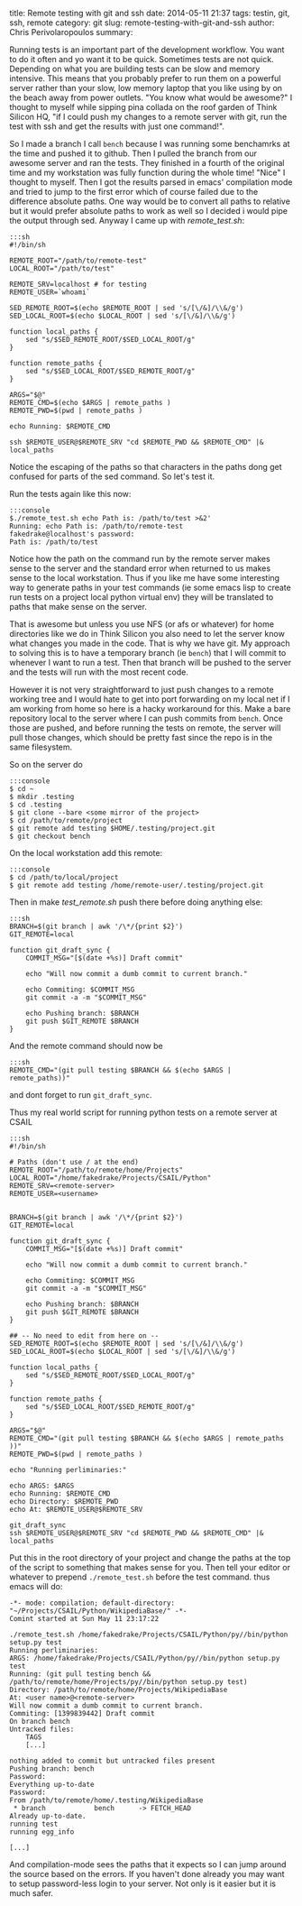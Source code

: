 title: Remote testing with git and ssh
date: 2014-05-11 21:37
tags: testin, git, ssh, remote
category: git
slug: remote-testing-with-git-and-ssh
author: Chris Perivolaropoulos
summary:

Running tests is an important part of the development workflow. You
want to do it often and yo want it to be quick. Sometimes tests are
not quick. Depending on what you are building tests can be slow and
memory intensive. This means that you probably prefer to run them on a
powerful server rather than your slow, low memory laptop that you like
using by on the beach away from power outlets. "You know what would be
awesome?" I thought to myself while sipping pina collada on the roof
garden of Think Silicon HQ, "if I could push my changes to a remote
server with git, run the test with ssh and get the results with just
one command!".

So I made a branch I call `bench` because I was running some
benchamrks at the time and pushed it to github. Then I pulled the
branch from our awesome server and ran the tests. They finished in a
fourth of the original time and my workstation was fully function
during the whole time! "Nice" I thought to myself. Then I got the
results parsed in emacs' compilation mode and tried to jump to the
first error which of course failed due to the difference absolute
paths. One way would be to convert all paths to relative but it would
prefer absolute paths to work as well so I decided i would pipe the
output through sed. Anyway I came up with *remote_test.sh*:

	:::sh
	#!/bin/sh

	REMOTE_ROOT="/path/to/remote-test"
	LOCAL_ROOT="/path/to/test"

	REMOTE_SRV=localhost # for testing
	REMOTE_USER=`whoami`

	SED_REMOTE_ROOT=$(echo $REMOTE_ROOT | sed 's/[\/&]/\\&/g')
	SED_LOCAL_ROOT=$(echo $LOCAL_ROOT | sed 's/[\/&]/\\&/g')

	function local_paths {
		sed "s/$SED_REMOTE_ROOT/$SED_LOCAL_ROOT/g"
	}

	function remote_paths {
		sed "s/$SED_LOCAL_ROOT/$SED_REMOTE_ROOT/g"
	}

	ARGS="$@"
	REMOTE_CMD=$(echo $ARGS | remote_paths )
	REMOTE_PWD=$(pwd | remote_paths )

	echo Running: $REMOTE_CMD

	ssh $REMOTE_USER@$REMOTE_SRV "cd $REMOTE_PWD && $REMOTE_CMD" |& local_paths


Notice the escaping of the paths so that characters in the paths dong
get confused for parts of the sed command. So let's test it.

Run the tests again like this now:

	:::console
	$./remote_test.sh echo Path is: /path/to/test >&2'
	Running: echo Path is: /path/to/remote-test
	fakedrake@localhost's password:
	Path is: /path/to/test

Notice how the path on the command run by the remote server makes
sense to the server and the standard error when returned to us makes
sense to the local workstation. Thus if you like me have some
interesting way to generate paths in your test commands (ie some emacs
lisp to create run tests on a project local python virtual env) they
will be translated to paths that make sense on the server.

That is awesome but unless you use NFS (or afs or whatever) for home
directories like we do in Think Silicon you also need to let the
server know what changes you made in the code. That is why we have
git. My approach to solving this is to have a temporary branch (ie
`bench`) that I will commit to whenever I want to run a test. Then
that branch will be pushed to the server and the tests will run with
the most recent code.

However it is not very straightforward to just push changes to a
remote working tree and I would hate to get into port forwarding on my
local net if I am working from home so here is a hacky workaround for
this. Make a bare repository local to the server where I can push
commits from `bench`. Once those are pushed, and before running the
tests on remote, the server will pull those changes, which should be
pretty fast since the repo is in the same filesystem.

So on the server do

	:::console
	$ cd ~
	$ mkdir .testing
	$ cd .testing
	$ git clone --bare <some mirror of the project>
	$ cd /path/to/remote/project
	$ git remote add testing $HOME/.testing/project.git
	$ git checkout bench

On the local workstation add this remote:

	:::console
	$ cd /path/to/local/project
	$ git remote add testing /home/remote-user/.testing/project.git

Then in make *test_remote.sh* push there before doing anything else:

	:::sh
	BRANCH=$(git branch | awk '/\*/{print $2}')
	GIT_REMOTE=local

	function git_draft_sync {
		COMMIT_MSG="[$(date +%s)] Draft commit"

		echo "Will now commit a dumb commit to current branch."

		echo Commiting: $COMMIT_MSG
		git commit -a -m "$COMMIT_MSG"

		echo Pushing branch: $BRANCH
		git push $GIT_REMOTE $BRANCH
	}

And the remote command should now be

	:::sh
	REMOTE_CMD="(git pull testing $BRANCH && $(echo $ARGS | remote_paths))"

and dont forget to run `git_draft_sync`.

Thus my real world script for running python tests on a remote server
at CSAIL

	:::sh
	#!/bin/sh

	# Paths (don't use / at the end)
	REMOTE_ROOT="/path/to/remote/home/Projects"
	LOCAL_ROOT="/home/fakedrake/Projects/CSAIL/Python"
	REMOTE_SRV=<remote-server>
	REMOTE_USER=<username>


	BRANCH=$(git branch | awk '/\*/{print $2}')
	GIT_REMOTE=local

	function git_draft_sync {
		COMMIT_MSG="[$(date +%s)] Draft commit"

		echo "Will now commit a dumb commit to current branch."

		echo Commiting: $COMMIT_MSG
		git commit -a -m "$COMMIT_MSG"

		echo Pushing branch: $BRANCH
		git push $GIT_REMOTE $BRANCH
	}

	## -- No need to edit from here on --
	SED_REMOTE_ROOT=$(echo $REMOTE_ROOT | sed 's/[\/&]/\\&/g')
	SED_LOCAL_ROOT=$(echo $LOCAL_ROOT | sed 's/[\/&]/\\&/g')

	function local_paths {
		sed "s/$SED_REMOTE_ROOT/$SED_LOCAL_ROOT/g"
	}

	function remote_paths {
		sed "s/$SED_LOCAL_ROOT/$SED_REMOTE_ROOT/g"
	}

	ARGS="$@"
	REMOTE_CMD="(git pull testing $BRANCH && $(echo $ARGS | remote_paths ))"
	REMOTE_PWD=$(pwd | remote_paths )

	echo "Running perliminaries:"

	echo ARGS: $ARGS
	echo Running: $REMOTE_CMD
	echo Directory: $REMOTE_PWD
	echo At: $REMOTE_USER@$REMOTE_SRV

	git_draft_sync
	ssh $REMOTE_USER@$REMOTE_SRV "cd $REMOTE_PWD && $REMOTE_CMD" |& local_paths

Put this in the root directory of your project and change the paths at
the top of the script to something that makes sense for you. Then tell
your editor or whatever to prepend `./remote_test.sh` before the test
command. thus emacs will do:

	-*- mode: compilation; default-directory: "~/Projects/CSAIL/Python/WikipediaBase/" -*-
	Comint started at Sun May 11 23:17:22

	./remote_test.sh /home/fakedrake/Projects/CSAIL/Python/py//bin/python  setup.py test
	Running perliminaries:
	ARGS: /home/fakedrake/Projects/CSAIL/Python/py//bin/python setup.py test
	Running: (git pull testing bench && /path/to/remote/home/Projects/py//bin/python setup.py test)
	Directory: /path/to/remote/home/Projects/WikipediaBase
	At: <user name>@<remote-server>
	Will now commit a dumb commit to current branch.
	Commiting: [1399839442] Draft commit
	On branch bench
	Untracked files:
		TAGS
		[...]

	nothing added to commit but untracked files present
	Pushing branch: bench
	Password:
	Everything up-to-date
	Password:
	From /path/to/remote/home/.testing/WikipediaBase
	 * branch            bench      -> FETCH_HEAD
	Already up-to-date.
	running test
	running egg_info

	[...]

And compilation-mode sees the paths that it expects so I can jump
around the source based on the errors. If you haven't done already you
may want to setup password-less login to your server. Not only is it
easier but it is much safer.
